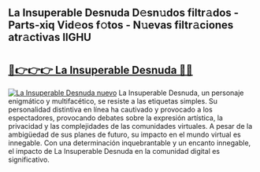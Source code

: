 ## La Insuperable Desnuda D𝚎sn𝚞dos filtr𝚊dos - Parts-xiq Vid𝚎os f𝚘tos - N𝚞evas filtr𝚊ciones atr𝚊ctivas llGHU

# <h2><a href="http://mb9k3n.tromn.icu/?c=La+Insuperable+Desnuda">🔗👉👉👉 La Insuperable Desnuda 🔗🔗</a></h2>

[![La Insuperable Desnuda nuevo](https://i.imgur.com/pEAQMta.gif)](http://mb9k3n.tromn.icu/?c=La+Insuperable+Desnuda)
La Insuperable Desnuda, un personaje enigmático y multifacético, se resiste a las etiquetas simples. Su personalidad distintiva en línea ha cautivado y provocado a los espectadores, provocando debates sobre la expresión artística, la privacidad y las complejidades de las comunidades virtuales. A pesar de la ambigüedad de sus planes de futuro, su impacto en el mundo virtual es innegable. Con una determinación inquebrantable y un encanto innegable, el impacto de La Insuperable Desnuda en la comunidad digital es significativo.
